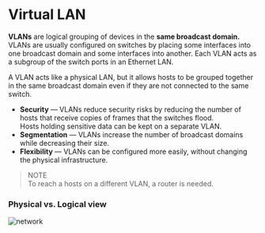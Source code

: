 # Virtual LAN

**VLANs** are logical grouping of devices in the **same broadcast domain.**<br>
VLANs are usually configured on switches by placing some interfaces into one broadcast domain and some interfaces into another.
Each VLAN acts as a subgroup of the switch ports in an Ethernet LAN.

A VLAN acts like a physical LAN, but it allows hosts to be grouped together in the same broadcast domain even if they are not connected to the same switch.

- **Security** — VLANs reduce security risks by reducing the number of hosts that receive copies of frames that the switches flood.<br>
  Hosts holding sensitive data can be kept on a separate VLAN.
- **Segmentation** — VLANs increase the number of broadcast domains while decreasing their size.
- **Flexibility** — VLANs can be configured more easily, without changing the physical infrastructure.

> NOTE<br>
> To reach a hosts on a different VLAN, a router is needed.

### Physical vs. Logical view

<img src="https://www.dropbox.com/s/yms6ef19ybjxzcn/VLAN_physical_logical.jpg?dl=1" alt="network" class="inline" />
